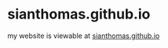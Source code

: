 # sianthomas.github.io
my website is viewable at [sianthomas.github.io](https://sianthomas.github.io)
